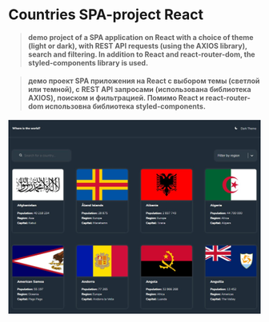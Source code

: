 # Countries SPA-project React 

> #### demo project of a SPA application on React with a choice of theme (light or dark), with REST API requests (using the AXIOS library), search and filtering. In addition to React and react-router-dom, the styled-components library is used.

> #### демо проект SPA приложения на React с выбором темы (светлой или темной), с REST API запросами (использована библиотека AXIOS), поиском и фильтрацией. Помимо React и react-router-dom использовна библиотека styled-components.

![Screenshot](screenshot.jpg)